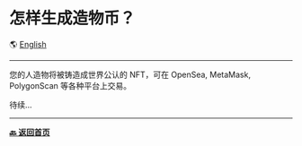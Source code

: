 # 怎样生成造物币？

🌎 [English](./_enus.md)

---

您的人造物将被铸造成世界公认的 NFT，可在 OpenSea, MetaMask, PolygonScan 等各种平台上交易。

待续...

---

[**🔙️ 返回首页**](../../_zhcn.md)
